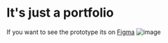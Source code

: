 # It's just a portfolio 

If you want to see the prototype its on <a href="https://www.figma.com/file/Qs9t6AYVjnENh9se2aNlBd/Untitled?type=design&node-id=0-1&t=zo4fQrPHJMkJXoCz-0">Figma</a>
![image](https://github.com/luisf4/portfolio/assets/97737113/7dddb7e9-2c56-48e9-8897-0a56ea76c541)
